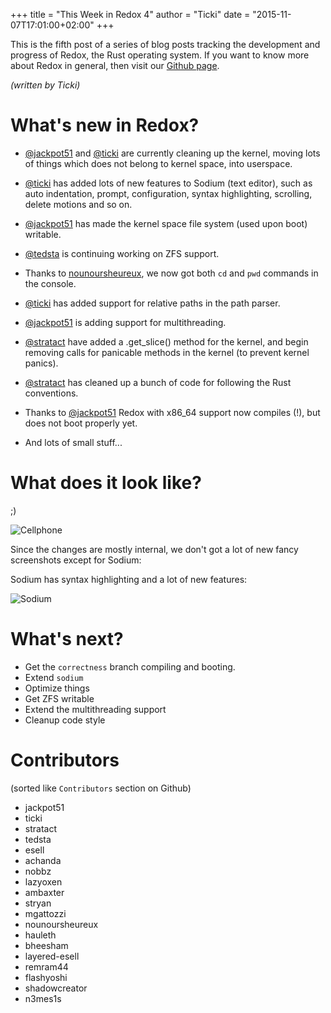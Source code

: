 +++
title = "This Week in Redox 4"
author = "Ticki"
date = "2015-11-07T17:01:00+02:00"
+++

This is the fifth post of a series of blog posts tracking the development and progress of Redox, the Rust operating system. If you want to know more about Redox in general, then visit our [Github page](https://github.com/redox-os/redox).

*(written by Ticki)*

# What's new in Redox?

- [@jackpot51](https://github.com/jackpot51) and [@ticki](https://github.com/ticki) are currently cleaning up the kernel, moving lots of things which does not belong to kernel space, into userspace.

- [@ticki](https://github.com/ticki) has added lots of new features to Sodium (text editor), such as auto indentation, prompt, configuration, syntax highlighting, scrolling, delete motions and so on.

- [@jackpot51](https://github.com/jackpot51) has made the kernel space file system (used upon boot) writable.

- [@tedsta](https://github.com/tedsta) is continuing working on ZFS support.

- Thanks to [nounoursheureux](https://github.com/nounoursheureux), we now got both `cd` and `pwd` commands in the console.

- [@ticki](https://github.com/ticki) has added support for relative paths in the path parser.

- [@jackpot51](https://github.com/jackpot51) is adding support for multithreading.

- [@stratact](https://github.com/stratact) have added a .get_slice() method for the kernel, and begin removing calls for panicable methods in the kernel (to prevent kernel panics).

- [@stratact](https://github.com/stratact) has cleaned up a bunch of code for following the Rust conventions.

- Thanks to [@jackpot51](https://github.com/jackpot51) Redox with x86_64 support now compiles (!), but does not boot properly yet.

- And lots of small stuff...


# What does it look like?

;)

![Cellphone](https://raw.githubusercontent.com/redox-os/redox/master/img/fun/fancy.jpg)

Since the changes are mostly internal, we don't got a lot of new fancy screenshots except for Sodium:

Sodium has syntax highlighting and a lot of new features:

![Sodium](https://raw.githubusercontent.com/redox-os/redox/master/img/fun/Sodium_v1.jpg)


# What's next?

- Get the `correctness` branch compiling and booting.
- Extend `sodium`
- Optimize things
- Get ZFS writable
- Extend the multithreading support
- Cleanup code style

# Contributors

(sorted like `Contributors` section on Github)

- jackpot51
- ticki
- stratact
- tedsta
- esell
- achanda
- nobbz
- lazyoxen
- ambaxter
- stryan
- mgattozzi
- nounoursheureux
- hauleth
- bheesham
- layered-esell
- remram44
- flashyoshi
- shadowcreator
- n3mes1s
